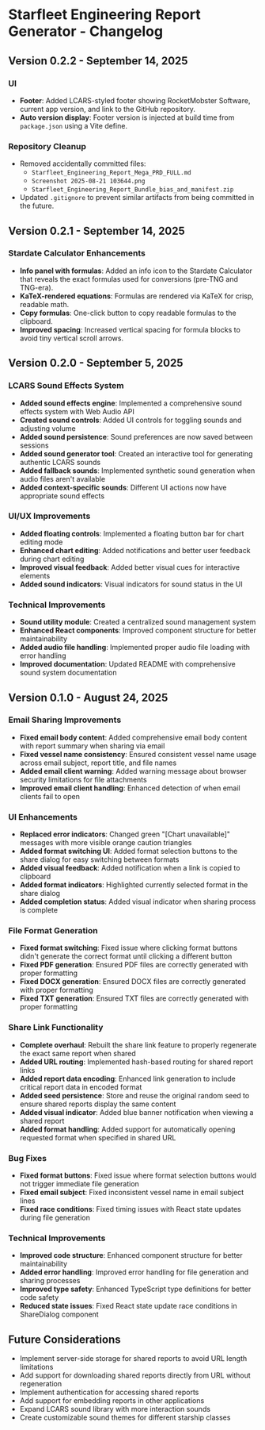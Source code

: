 # Starfleet Engineering Report Generator - Changelog

## Version 0.2.2 - September 14, 2025

### UI
- **Footer**: Added LCARS-styled footer showing RocketMobster Software, current app version, and link to the GitHub repository.
- **Auto version display**: Footer version is injected at build time from `package.json` using a Vite define.

### Repository Cleanup
- Removed accidentally committed files:
	- `Starfleet_Engineering_Report_Mega_PRD_FULL.md`
	- `Screenshot 2025-08-21 103644.png`
	- `Starfleet_Engineering_Report_Bundle_bias_and_manifest.zip`
- Updated `.gitignore` to prevent similar artifacts from being committed in the future.

## Version 0.2.1 - September 14, 2025

### Stardate Calculator Enhancements
- **Info panel with formulas**: Added an info icon to the Stardate Calculator that reveals the exact formulas used for conversions (pre‑TNG and TNG-era).
- **KaTeX-rendered equations**: Formulas are rendered via KaTeX for crisp, readable math.
- **Copy formulas**: One-click button to copy readable formulas to the clipboard.
- **Improved spacing**: Increased vertical spacing for formula blocks to avoid tiny vertical scroll arrows.

## Version 0.2.0 - September 5, 2025

### LCARS Sound Effects System
- **Added sound effects engine**: Implemented a comprehensive sound effects system with Web Audio API
- **Created sound controls**: Added UI controls for toggling sounds and adjusting volume
- **Added sound persistence**: Sound preferences are now saved between sessions
- **Added sound generator tool**: Created an interactive tool for generating authentic LCARS sounds
- **Added fallback sounds**: Implemented synthetic sound generation when audio files aren't available
- **Added context-specific sounds**: Different UI actions now have appropriate sound effects

### UI/UX Improvements
- **Added floating controls**: Implemented a floating button bar for chart editing mode
- **Enhanced chart editing**: Added notifications and better user feedback during chart editing
- **Improved visual feedback**: Added better visual cues for interactive elements
- **Added sound indicators**: Visual indicators for sound status in the UI

### Technical Improvements
- **Sound utility module**: Created a centralized sound management system
- **Enhanced React components**: Improved component structure for better maintainability
- **Added audio file handling**: Implemented proper audio file loading with error handling
- **Improved documentation**: Updated README with comprehensive sound system documentation

## Version 0.1.0 - August 24, 2025

### Email Sharing Improvements
- **Fixed email body content**: Added comprehensive email body content with report summary when sharing via email
- **Fixed vessel name consistency**: Ensured consistent vessel name usage across email subject, report title, and file names
- **Added email client warning**: Added warning message about browser security limitations for file attachments
- **Improved email client handling**: Enhanced detection of when email clients fail to open

### UI Enhancements
- **Replaced error indicators**: Changed green "[Chart unavailable]" messages with more visible orange caution triangles
- **Added format switching UI**: Added format selection buttons to the share dialog for easy switching between formats
- **Added visual feedback**: Added notification when a link is copied to clipboard
- **Added format indicators**: Highlighted currently selected format in the share dialog
- **Added completion status**: Added visual indicator when sharing process is complete

### File Format Generation
- **Fixed format switching**: Fixed issue where clicking format buttons didn't generate the correct format until clicking a different button
- **Fixed PDF generation**: Ensured PDF files are correctly generated with proper formatting
- **Fixed DOCX generation**: Ensured DOCX files are correctly generated with proper formatting
- **Fixed TXT generation**: Ensured TXT files are correctly generated with proper formatting

### Share Link Functionality
- **Complete overhaul**: Rebuilt the share link feature to properly regenerate the exact same report when shared
- **Added URL routing**: Implemented hash-based routing for shared report links
- **Added report data encoding**: Enhanced link generation to include critical report data in encoded format
- **Added seed persistence**: Store and reuse the original random seed to ensure shared reports display the same content
- **Added visual indicator**: Added blue banner notification when viewing a shared report
- **Added format handling**: Added support for automatically opening requested format when specified in shared URL

### Bug Fixes
- **Fixed format buttons**: Fixed issue where format selection buttons would not trigger immediate file generation
- **Fixed email subject**: Fixed inconsistent vessel name in email subject lines
- **Fixed race conditions**: Fixed timing issues with React state updates during file generation

### Technical Improvements
- **Improved code structure**: Enhanced component structure for better maintainability
- **Added error handling**: Improved error handling for file generation and sharing processes
- **Improved type safety**: Enhanced TypeScript type definitions for better code safety
- **Reduced state issues**: Fixed React state update race conditions in ShareDialog component

## Future Considerations
- Implement server-side storage for shared reports to avoid URL length limitations
- Add support for downloading shared reports directly from URL without regeneration
- Implement authentication for accessing shared reports
- Add support for embedding reports in other applications
- Expand LCARS sound library with more interaction sounds
- Create customizable sound themes for different starship classes

